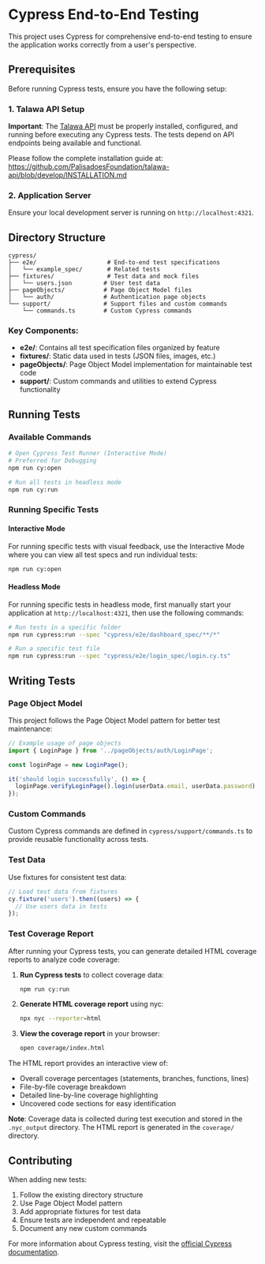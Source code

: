 # Cypress End-to-End Testing

This project uses Cypress for comprehensive end-to-end testing to ensure the application works correctly from a user's perspective.

## Prerequisites

Before running Cypress tests, ensure you have the following setup:

### 1. Talawa API Setup
**Important**: The [Talawa API](https://github.com/PalisadoesFoundation/talawa-api) must be properly installed, configured, and running before executing any Cypress tests. The tests depend on API endpoints being available and functional.

Please follow the complete installation guide at: https://github.com/PalisadoesFoundation/talawa-api/blob/develop/INSTALLATION.md

### 2. Application Server
Ensure your local development server is running on `http://localhost:4321`.

## Directory Structure

```
cypress/
├── e2e/                    # End-to-end test specifications
│   └── example_spec/       # Related tests
├── fixtures/               # Test data and mock files
│   └── users.json         # User test data
├── pageObjects/           # Page Object Model files
│   └── auth/              # Authentication page objects
└── support/               # Support files and custom commands
    └── commands.ts        # Custom Cypress commands
```

### Key Components:

- **e2e/**: Contains all test specification files organized by feature
- **fixtures/**: Static data used in tests (JSON files, images, etc.)
- **pageObjects/**: Page Object Model implementation for maintainable test code
- **support/**: Custom commands and utilities to extend Cypress functionality

## Running Tests

### Available Commands

```bash
# Open Cypress Test Runner (Interactive Mode) 
# Preferred for Debugging 
npm run cy:open

# Run all tests in headless mode
npm run cy:run
```

### Running Specific Tests

#### Interactive Mode
For running specific tests with visual feedback, use the Interactive Mode where you can view all test specs and run individual tests:
```bash
npm run cy:open
```

#### Headless Mode
For running specific tests in headless mode, first manually start your application at `http://localhost:4321`, then use the following commands:

```bash
# Run tests in a specific folder
npm run cypress:run --spec "cypress/e2e/dashboard_spec/**/*"

# Run a specific test file
npm run cypress:run --spec "cypress/e2e/login_spec/login.cy.ts"
```

## Writing Tests

### Page Object Model
This project follows the Page Object Model pattern for better test maintenance:

```javascript
// Example usage of page objects
import { LoginPage } from '../pageObjects/auth/LoginPage';

const loginPage = new LoginPage();

it('should login successfully', () => {
  loginPage.verifyLoginPage().login(userData.email, userData.password);;
});
```

### Custom Commands
Custom Cypress commands are defined in `cypress/support/commands.ts` to provide reusable functionality across tests.

### Test Data
Use fixtures for consistent test data:

```javascript
// Load test data from fixtures
cy.fixture('users').then((users) => {
  // Use users data in tests
});
```

### Test Coverage Report

After running your Cypress tests, you can generate detailed HTML coverage reports to analyze code coverage:

1. **Run Cypress tests** to collect coverage data:
   ```bash
   npm run cy:run
   ```

2. **Generate HTML coverage report** using nyc:
   ```bash
   npx nyc --reporter=html
   ```

3. **View the coverage report** in your browser:
   ```bash
   open coverage/index.html
   ```

The HTML report provides an interactive view of:
- Overall coverage percentages (statements, branches, functions, lines)
- File-by-file coverage breakdown
- Detailed line-by-line coverage highlighting
- Uncovered code sections for easy identification

**Note**: Coverage data is collected during test execution and stored in the `.nyc_output` directory. The HTML report is generated in the `coverage/` directory.

## Contributing

When adding new tests:

1. Follow the existing directory structure
2. Use Page Object Model pattern
3. Add appropriate fixtures for test data
4. Ensure tests are independent and repeatable
5. Document any new custom commands

For more information about Cypress testing, visit the [official Cypress documentation](https://docs.cypress.io/).